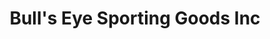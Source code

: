 ---
title: "Bull's Eye Sporting Goods Inc"
url: /vale/bulls-eye-sporting-goods-inc/
shop: weapons
---